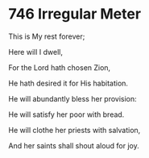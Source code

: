 # 746 Irregular Meter

This is My rest forever;

Here will I dwell,

For the Lord hath chosen Zion,

He hath desired it for His habitation.

He will abundantly bless her provision:

He will satisfy her poor with bread.

He will clothe her priests with salvation,

And her saints shall shout aloud for joy.


